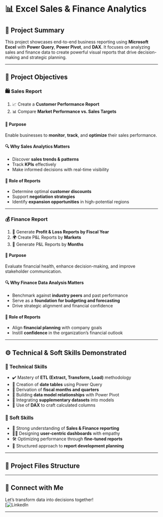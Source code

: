 # 📊 Excel Sales & Finance Analytics

## 🧾 Project Summary  
This project showcases end-to-end business reporting using **Microsoft Excel** with **Power Query**, **Power Pivot**, and **DAX**. It focuses on analyzing sales and finance data to create powerful visual reports that drive decision-making and strategic planning.

---

## 📌 Project Objectives

### 🛍️ Sales Report

1. 📈 Create a **Customer Performance Report**  
2. 📊 Compare **Market Performance vs. Sales Targets**

#### 🎯 Purpose  
Enable businesses to **monitor**, **track**, and **optimize** their sales performance.

#### 🔍 Why Sales Analytics Matters  
- Discover **sales trends & patterns**  
- Track **KPIs** effectively  
- Make informed decisions with real-time visibility

#### 📑 Role of Reports  
- Determine optimal **customer discounts**  
- Support **negotiation strategies**  
- Identify **expansion opportunities** in high-potential regions

---

### 💰 Finance Report

1. 📆 Generate **Profit & Loss Reports by Fiscal Year**  
2. 🌍 Create P&L Reports by **Markets**  
3. 📅 Generate P&L Reports by **Months**

#### 🎯 Purpose  
Evaluate financial health, enhance decision-making, and improve stakeholder communication.

#### 🔍 Why Finance Data Analysis Matters  
- Benchmark against **industry peers** and past performance  
- Serve as a **foundation for budgeting and forecasting**  
- Drive strategic alignment and financial confidence

#### 📑 Role of Reports  
- Align **financial planning** with company goals  
- Instill **confidence** in the organization’s financial outlook

---

## ⚙️ Technical & Soft Skills Demonstrated

### 🧠 Technical Skills  
- ✔️ Mastery of **ETL (Extract, Transform, Load)** methodology  
- 📅 Creation of **date tables** using Power Query  
- 📆 Derivation of **fiscal months and quarters**  
- 🔗 Building **data model relationships** with Power Pivot  
- 📂 Integrating **supplementary datasets** into models  
- 🧮 Use of **DAX** to craft calculated columns  

### 🤝 Soft Skills  
- 🎯 Strong understanding of **Sales & Finance reporting**  
- 🧑‍🎨 Designing **user-centric dashboards** with empathy  
- 🛠️ Optimizing performance through **fine-tuned reports**  
- 🧩 Structured approach to **report development planning**

---

## 📁 Project Files Structure


---

## 🔗 Connect with Me  
Let’s transform data into decisions together!  
[![LinkedIn](https://www.linkedin.com/in/amrut-patil-26876a342/)

---
